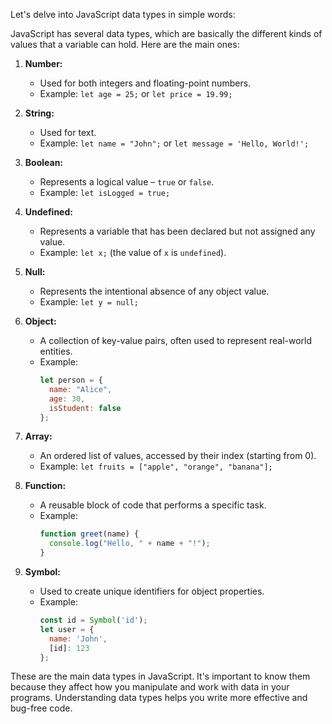 Let's delve into JavaScript data types in simple words:

JavaScript has several data types, which are basically the different kinds of values that a variable can hold. Here are the main ones:

1. **Number:**
   - Used for both integers and floating-point numbers.
   - Example: `let age = 25;` or `let price = 19.99;`

2. **String:**
   - Used for text.
   - Example: `let name = "John";` or `let message = 'Hello, World!';`

3. **Boolean:**
   - Represents a logical value – `true` or `false`.
   - Example: `let isLogged = true;`

4. **Undefined:**
   - Represents a variable that has been declared but not assigned any value.
   - Example: `let x;` (the value of `x` is `undefined`).

5. **Null:**
   - Represents the intentional absence of any object value.
   - Example: `let y = null;`

6. **Object:**
   - A collection of key-value pairs, often used to represent real-world entities.
   - Example: 
     ```javascript
     let person = {
       name: "Alice",
       age: 30,
       isStudent: false
     };
     ```

7. **Array:**
   - An ordered list of values, accessed by their index (starting from 0).
   - Example: `let fruits = ["apple", "orange", "banana"];`

8. **Function:**
   - A reusable block of code that performs a specific task.
   - Example: 
     ```javascript
     function greet(name) {
       console.log("Hello, " + name + "!");
     }
     ```

9. **Symbol:**
   - Used to create unique identifiers for object properties.
   - Example: 
     ```javascript
     const id = Symbol('id');
     let user = {
       name: 'John',
       [id]: 123
     };
     ```

These are the main data types in JavaScript. It's important to know them because they affect how you manipulate and work with data in your programs. Understanding data types helps you write more effective and bug-free code.